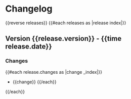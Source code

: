 # Changelog
{{reverse releases}}
{{#each releases as |release index|}}
## Version {{release.version}} - {{time release.date}}
### Changes
{{#each release.changes as |change _index|}}
- {{change}}
{{/each}}

{{/each}}
